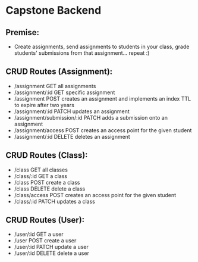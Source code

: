 # Capstone Backend
## Premise: 
* Create assignments, send assignments to students in your class, grade students' submissions from that assignment... repeat :)
## CRUD Routes (Assignment):
* /assignment GET all assignments
* /assignment/:id GET specific assignment
* /assignment POST creates an assignment and implements an index TTL to expire after two years
* /assignment/:id PATCH updates an assignment
* /assignment/submission/:id PATCH adds a submission onto an assignment
* /assignment/access POST creates an access point for the given student
* /assignment/:id DELETE deletes an assignment
## CRUD Routes (Class):
* /class GET all classes
* /class/:id GET a class
* /class POST create a class
* /class DELETE delete a class
* /class/access POST creates an access point for the given student
* /class/:id PATCH updates a class
## CRUD Routes (User):
* /user/:id GET a user
* /user POST create a user
* /user/:id PATCH update a user
* /user/:id DELETE delete a user 